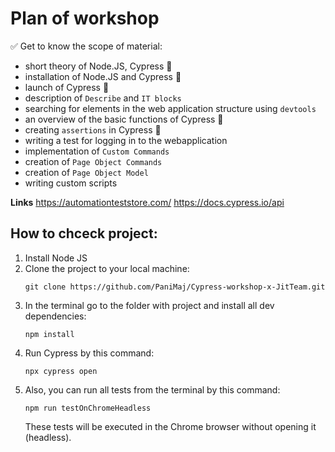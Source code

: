# Plan of workshop

✅ Get to know the scope of material:

- short theory of Node.JS, Cypress 🌲
- installation of Node.JS and Cypress 🌲
- launch of Cypress 🌲
- description of `Describe` and `IT blocks`
- searching for elements in the web application structure using `devtools`
- an overview of the basic functions of Cypress 🌲
- creating `assertions` in Cypress 🌲
- writing a test for logging in to the webapplication
- implementation of `Custom Commands`
- creation of `Page Object Commands`
- creation of `Page Object Model`
- writing custom scripts

**Links**
https://automationteststore.com/
https://docs.cypress.io/api

## How to chceck project:

1. Install Node JS
2. Clone the project to your local machine:
   ```
   git clone https://github.com/PaniMaj/Cypress-workshop-x-JitTeam.git
   ```
3. In the terminal go to the folder with project and install all dev dependencies:
   ```
   npm install
   ```
4. Run Cypress by this command:
   ```
   npx cypress open
   ```
5. Also, you can run all tests from the terminal by this command:
   ```
   npm run testOnChromeHeadless
   ```
   These tests will be executed in the Chrome browser without opening it (headless).
